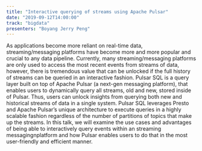 ```yaml
---
title: "Interactive querying of streams using Apache Pulsar"
date: "2019-09-12T14:00:00"
track: "bigdata"
presenters: "Boyang Jerry Peng"
---
```


As applications become more reliant on real-time data, streaming/messaging platforms have become more and more popular and crucial to any data pipeline. Currently, many streaming/messaging platforms are only used to access the most recent events from streams of data, however, there is tremendous value that can be unlocked if the full history of streams can be queried in an interactive fashion. Pulsar SQL is a query layer built on top of Apache Pulsar (a next-gen messaging platform), that enables users to dynamically query all streams, old and new, stored inside of Pulsar. Thus, users can unlock insights from querying both new and historical streams of data in a single system. Pulsar SQL leverages Presto and Apache Pulsar’s unique architecture to execute queries in a highly scalable fashion regardless of the number of partitions of topics that make up the streams. In this talk, we will examine the use cases and advantages of being able to interactively query events within an streaming messagingnplatform and how Pulsar enables users to do that in the most user-friendly and efficient manner.
